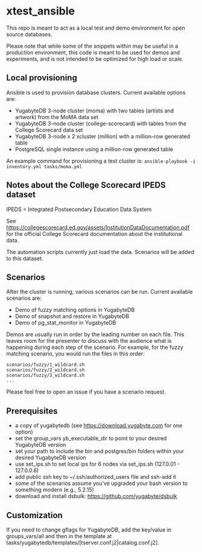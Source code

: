 # xtest_ansible

This repo is meant to act as a local test and demo environment for open source databases.

Please note that while some of the snippets within may be useful in a production environment, this code is meant to be used for demos and experiments, and is not intended to be optimized for high load or scale.

## Local provisioning

Ansible is used to provision database clusters. Current available options are:

- YugabyteDB 3-node cluster (moma) with two tables (artists and artwork) from the MoMA data set
- YugabyteDB 3-node cluster (college-scorecard) with tables from the College Scorecard data set
- YugabyteDB 3-node x 2 xcluster (million) with a million-row generated table
- PostgreSQL single instance using a million-row generated table

An example command for provisioning a test cluster is:
`ansible-playbook -i inventory.yml tasks/moma.yml`

## Notes about the College Scorecard IPEDS dataset

IPEDS = Integrated Postsecondary Education Data System

See <https://collegescorecard.ed.gov/assets/InstitutionDataDocumentation.pdf> for the official College Scorecard documentation about the institutional data.

The automation scripts currently just load the data. Scenarios will be added to this dataset.

## Scenarios

After the cluster is running, various scenarios can be run. Current available scenarios are:

- Demo of fuzzy matching options in YugabyteDB
- Demo of snapshot and restore in YugabyteDB
- Demo of pg_stat_monitor in YugabyteDB

Demos are usually run in order by the leading number on each file. This leaves room for the presenter to discuss with the audience what is happening during each step of the scenario. For example, for the fuzzy matching scenario, you would run the files in this order:

```
scenarios/fuzzy/1_wildcard.sh
scenarios/fuzzy/2_wildcard.sh
scenarios/fuzzy/3_wildcard.sh
...
```

Please feel free to open an issue if you have a scenario request.

## Prerequisites

- a copy of yugabytedb (see <https://download.yugabyte.com> for one option)
- set the group_vars yb_executable_dir to point to your desired YugabyteDB version
- set your path to include the bin and postgres/bin folders within your desired YugabyteDB version
- use set_ips.sh to set local ips for 6 nodes via set_ips.sh (127.0.01 - 127.0.0.6)
- add public ssh key to ~/.ssh/authorized_users file and ssh-add it
- some of the scenarios assume you've upgraded your bash version to something modern (e.g., 5.2.15)
- download and install dsbulk: <https://github.com/yugabyte/dsbulk>

## Customization

If you need to change gflags for YugabyteDB, add the key/value in groups_vars/all and then in the template at tasks/yugabytedb/templates/[tserver.conf.j2|catalog.conf.j2].

